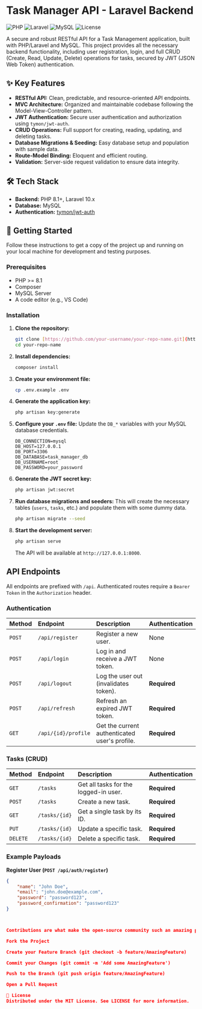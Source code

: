 # Task Manager API - Laravel Backend

![PHP](https://img.shields.io/badge/PHP-8.1%2B-777BB4?style=for-the-badge&logo=php)
![Laravel](https://img.shields.io/badge/Laravel-10.x-FF2D20?style=for-the-badge&logo=laravel)
![MySQL](https://img.shields.io/badge/MySQL-8.0%2B-4479A1?style=for-the-badge&logo=mysql)
![License](https://img.shields.io/badge/License-MIT-yellow.svg?style=for-the-badge)

A secure and robust RESTful API for a Task Management application, built with PHP/Laravel and MySQL. This project provides all the necessary backend functionality, including user registration, login, and full CRUD (Create, Read, Update, Delete) operations for tasks, secured by JWT (JSON Web Token) authentication.

## ✨ Key Features

-   **RESTful API:** Clean, predictable, and resource-oriented API endpoints.
-   **MVC Architecture:** Organized and maintainable codebase following the Model-View-Controller pattern.
-   **JWT Authentication:** Secure user authentication and authorization using `tymon/jwt-auth`.
-   **CRUD Operations:** Full support for creating, reading, updating, and deleting tasks.
-   **Database Migrations & Seeding:** Easy database setup and population with sample data.
-   **Route-Model Binding:** Eloquent and efficient routing.
-   **Validation:** Server-side request validation to ensure data integrity.

## 🛠️ Tech Stack

-   **Backend:** PHP 8.1+, Laravel 10.x
-   **Database:** MySQL
-   **Authentication:** [tymon/jwt-auth](https://github.com/tymondesigns/jwt-auth)

## 🚀 Getting Started

Follow these instructions to get a copy of the project up and running on your local machine for development and testing purposes.

### Prerequisites

-   PHP >= 8.1
-   Composer
-   MySQL Server
-   A code editor (e.g., VS Code)

### Installation

1.  **Clone the repository:**
    ```bash
    git clone [https://github.com/your-username/your-repo-name.git](https://github.com/your-username/your-repo-name.git)
    cd your-repo-name
    ```

2.  **Install dependencies:**
    ```bash
    composer install
    ```

3.  **Create your environment file:**
    ```bash
    cp .env.example .env
    ```

4.  **Generate the application key:**
    ```bash
    php artisan key:generate
    ```

5.  **Configure your `.env` file:**
    Update the `DB_*` variables with your MySQL database credentials.
    ```env
    DB_CONNECTION=mysql
    DB_HOST=127.0.0.1
    DB_PORT=3306
    DB_DATABASE=task_manager_db
    DB_USERNAME=root
    DB_PASSWORD=your_password
    ```

6.  **Generate the JWT secret key:**
    ```bash
    php artisan jwt:secret
    ```

7.  **Run database migrations and seeders:**
    This will create the necessary tables (`users`, `tasks`, etc.) and populate them with some dummy data.
    ```bash
    php artisan migrate --seed
    ```

8.  **Start the development server:**
    ```bash
    php artisan serve
    ```
    The API will be available at `http://127.0.0.1:8000`.

##  API Endpoints

All endpoints are prefixed with `/api`. Authenticated routes require a `Bearer Token` in the `Authorization` header.

### Authentication

| Method | Endpoint              | Description                    | Authentication |
| :----- | :-------------------- | :----------------------------- | :------------- |
| `POST` | `/api/register`      | Register a new user.           | None           |
| `POST` | `/api/login`         | Log in and receive a JWT token.| None           |
| `POST` | `/api/logout`        | Log the user out (invalidates token). | **Required** |
| `POST` | `/api/refresh`       | Refresh an expired JWT token.  | **Required** |
| `GET`  | `/api/{id}/profile`  | Get the current authenticated user's profile. | **Required** |

### Tasks (CRUD)

| Method   | Endpoint        | Description                           | Authentication |
| :------- | :-------------- | :------------------------------------ | :------------- |
| `GET`    | `/tasks`        | Get all tasks for the logged-in user. | **Required** |
| `POST`   | `/tasks`        | Create a new task.                    | **Required** |
| `GET`    | `/tasks/{id}`   | Get a single task by its ID.          | **Required** |
| `PUT`    | `/tasks/{id}`   | Update a specific task.               | **Required** |
| `DELETE` | `/tasks/{id}`   | Delete a specific task.               | **Required** |

### Example Payloads

**Register User (`POST /api/auth/register`)**
```json
{
    "name": "John Doe",
    "email": "john.doe@example.com",
    "password": "password123",
    "password_confirmation": "password123"
}



Contributions are what make the open-source community such an amazing place to learn, inspire, and create. Any contributions you make are greatly appreciated.

Fork the Project

Create your Feature Branch (git checkout -b feature/AmazingFeature)

Commit your Changes (git commit -m 'Add some AmazingFeature')

Push to the Branch (git push origin feature/AmazingFeature)

Open a Pull Request

📜 License
Distributed under the MIT License. See LICENSE for more information.